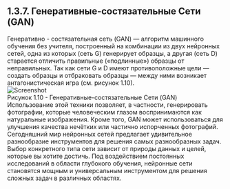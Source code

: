 ## **1.3.7.	Генеративные-состязательные Сети (GAN)**
Генеративно - состязательная сеть (GAN) — алгоритм машинного обучения без учителя, построенный на комбинации из двух нейронных сетей, одна из которых (сеть G) генерирует образцы,
а другая (сеть D) старается отличить правильные («подлинные») образцы от неправильных. 
Так как сети G и D имеют противоположные цели — создать образцы и отбраковать образцы — между ними возникает антагонистическая игра (см. рисунок 1.10).  
![Screenshot](../main/Screenshot/GAN.png)   
Рисунок 1.10 - Генеративные-состязательные Сети (GAN)  
Использование этой техники позволяет, в частности, генерировать фотографии, которые человеческим глазом воспринимаются как натуральные изображения. 
Кроме того, GAN может использоваться для улучшения качества нечётких или частично испорченных фотографий.
 Сегодняшний мир нейронных сетей предлагает удивительное разнообразие инструментов для решения самых разнообразных задач.
Выбор конкретного типа сети зависит от природы данных и целей, которые вы хотите достичь.
Под воздействием постоянных исследований в области глубокого обучения, нейронные сети становятся мощным и универсальным инструментом для решения сложных задач в различных областях.
